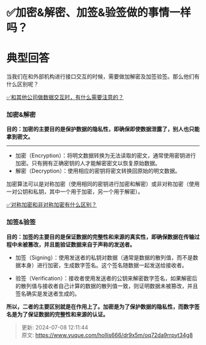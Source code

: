 # ✅加密&解密、加签&验签做的事情一样吗？

# 典型回答


当我们在和外部机构进行接口交互的时候，需要做加解密及加签验签。那么他们有什么区别呢？



[✅和其他公司做数据交互时，有什么需要注意的？](https://www.yuque.com/hollis666/dr9x5m/kvcbk5lotrqc8yi8)



### 加密&解密


**目的：加密的主要目的是保护数据的隐私性，即确保即使数据泄露了，别人也只能拿到密文。**

****

+ 加密（Encryption）：将明文数据转换为无法读取的密文，通常使用密钥进行加密。只有拥有正确密钥的人才能解密密文以恢复原始数据。
+ 解密（Decryption）：使用相应的密钥将密文转换回原始的明文数据。



加密算法可以是对称加密（使用相同的密钥进行加密和解密）或非对称加密（使用一对公钥和私钥，其中一个用于加密，另一个用于解密）。



[✅对称加密和非对称加密有什么区别？](https://www.yuque.com/hollis666/dr9x5m/reb5c7)



### 加签&验签


**目的：加签的主要目的是保证数据的完整性和来源的真实性，即确保数据在传输过程中未被篡改，并且能验证数据来自于声称的发送者。**



+ 加签（Signing）：使用发送者的私钥对数据（通常是数据的散列值，而不是数据本身）进行加密，生成数字签名。这个签名随数据一起发送给接收者。



+ 验签（Verification）：接收者使用发送者的公钥来解密数字签名，如果解密后的散列值与接收者自己计算的数据的散列值一致，则证明数据未被篡改，并且签名确实是发送者生成的。



**所以，二者的主要区别就是在作用上了。加密是为了保护数据的隐私性，而数字签名是为了保证数据的完整性和来源的认证。**



> 更新: 2024-07-08 12:11:44  
> 原文: <https://www.yuque.com/hollis666/dr9x5m/oq72da9rrpyt34g8>